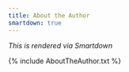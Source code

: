 ```yaml
---
title: About the Author
smartdown: true
---
```


*This is rendered via Smartdown*

{% include AboutTheAuthor.txt %}

